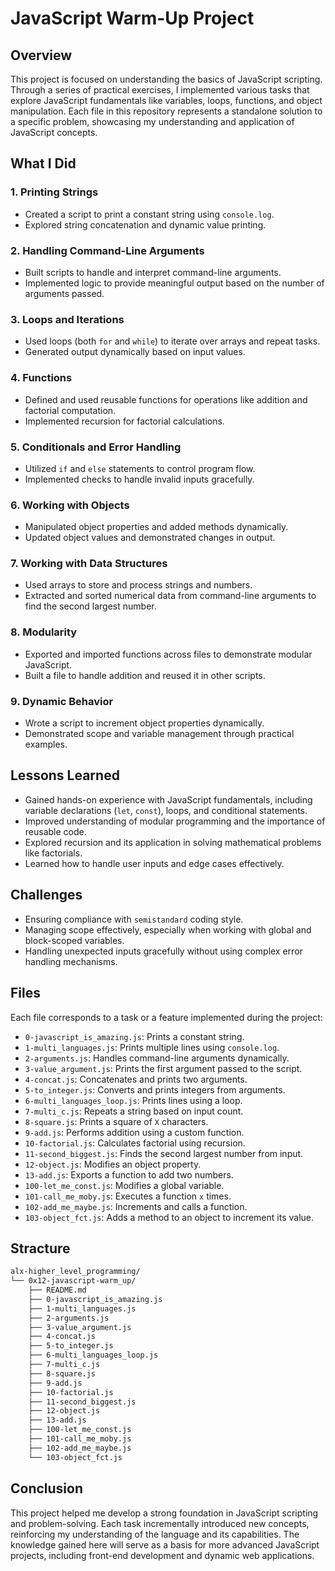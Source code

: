 # JavaScript Warm-Up Project

## Overview
This project is focused on understanding the basics of JavaScript scripting. Through a series of practical exercises, I implemented various tasks that explore JavaScript fundamentals like variables, loops, functions, and object manipulation. Each file in this repository represents a standalone solution to a specific problem, showcasing my understanding and application of JavaScript concepts.

## What I Did

### 1. **Printing Strings**
   - Created a script to print a constant string using `console.log`.
   - Explored string concatenation and dynamic value printing.

### 2. **Handling Command-Line Arguments**
   - Built scripts to handle and interpret command-line arguments.
   - Implemented logic to provide meaningful output based on the number of arguments passed.

### 3. **Loops and Iterations**
   - Used loops (both `for` and `while`) to iterate over arrays and repeat tasks.
   - Generated output dynamically based on input values.

### 4. **Functions**
   - Defined and used reusable functions for operations like addition and factorial computation.
   - Implemented recursion for factorial calculations.

### 5. **Conditionals and Error Handling**
   - Utilized `if` and `else` statements to control program flow.
   - Implemented checks to handle invalid inputs gracefully.

### 6. **Working with Objects**
   - Manipulated object properties and added methods dynamically.
   - Updated object values and demonstrated changes in output.

### 7. **Working with Data Structures**
   - Used arrays to store and process strings and numbers.
   - Extracted and sorted numerical data from command-line arguments to find the second largest number.

### 8. **Modularity**
   - Exported and imported functions across files to demonstrate modular JavaScript.
   - Built a file to handle addition and reused it in other scripts.

### 9. **Dynamic Behavior**
   - Wrote a script to increment object properties dynamically.
   - Demonstrated scope and variable management through practical examples.

## Lessons Learned
- Gained hands-on experience with JavaScript fundamentals, including variable declarations (`let`, `const`), loops, and conditional statements.
- Improved understanding of modular programming and the importance of reusable code.
- Explored recursion and its application in solving mathematical problems like factorials.
- Learned how to handle user inputs and edge cases effectively.

## Challenges
- Ensuring compliance with `semistandard` coding style.
- Managing scope effectively, especially when working with global and block-scoped variables.
- Handling unexpected inputs gracefully without using complex error handling mechanisms.

## Files
Each file corresponds to a task or a feature implemented during the project:
- `0-javascript_is_amazing.js`: Prints a constant string.
- `1-multi_languages.js`: Prints multiple lines using `console.log`.
- `2-arguments.js`: Handles command-line arguments dynamically.
- `3-value_argument.js`: Prints the first argument passed to the script.
- `4-concat.js`: Concatenates and prints two arguments.
- `5-to_integer.js`: Converts and prints integers from arguments.
- `6-multi_languages_loop.js`: Prints lines using a loop.
- `7-multi_c.js`: Repeats a string based on input count.
- `8-square.js`: Prints a square of `X` characters.
- `9-add.js`: Performs addition using a custom function.
- `10-factorial.js`: Calculates factorial using recursion.
- `11-second_biggest.js`: Finds the second largest number from input.
- `12-object.js`: Modifies an object property.
- `13-add.js`: Exports a function to add two numbers.
- `100-let_me_const.js`: Modifies a global variable.
- `101-call_me_moby.js`: Executes a function `x` times.
- `102-add_me_maybe.js`: Increments and calls a function.
- `103-object_fct.js`: Adds a method to an object to increment its value.

## Stracture
```bash
alx-higher_level_programming/
└── 0x12-javascript-warm_up/
    ├── README.md
    ├── 0-javascript_is_amazing.js
    ├── 1-multi_languages.js
    ├── 2-arguments.js
    ├── 3-value_argument.js
    ├── 4-concat.js
    ├── 5-to_integer.js
    ├── 6-multi_languages_loop.js
    ├── 7-multi_c.js
    ├── 8-square.js
    ├── 9-add.js
    ├── 10-factorial.js
    ├── 11-second_biggest.js
    ├── 12-object.js
    ├── 13-add.js
    ├── 100-let_me_const.js
    ├── 101-call_me_moby.js
    ├── 102-add_me_maybe.js
    └── 103-object_fct.js
```

## Conclusion
This project helped me develop a strong foundation in JavaScript scripting and problem-solving. Each task incrementally introduced new concepts, reinforcing my understanding of the language and its capabilities. The knowledge gained here will serve as a basis for more advanced JavaScript projects, including front-end development and dynamic web applications.



